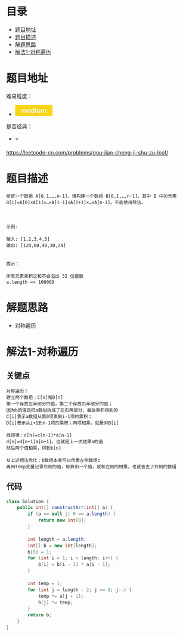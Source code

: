 # 目录
* [题目地址](#题目地址)
* [题目描述](#题目描述)
* [解题思路](#解题思路)
* [解法1-对称遍历](#解法1-对称遍历)


# 题目地址
难易程度：
- ![medium.jpg](../.images/medium.jpg)

是否经典：
- ⭐️

https://leetcode-cn.com/problems/gou-jian-cheng-ji-shu-zu-lcof/

# 题目描述
```$xslt
给定一个数组 A[0,1,…,n-1]，请构建一个数组 B[0,1,…,n-1]，其中 B 中的元素 B[i]=A[0]×A[1]×…×A[i-1]×A[i+1]×…×A[n-1]。不能使用除法。

 

示例:

输入: [1,2,3,4,5]
输出: [120,60,40,30,24]
 

提示：

所有元素乘积之和不会溢出 32 位整数
a.length <= 100000
```


# 解题思路
- 对称遍历


# 解法1-对称遍历
## 关键点
```$xslt
对称遍历！
建立两个数组：C[n]和D[n]
第一个存放左半部分的值，第二个存放右半部分的值；
因为b的值是把a数组拆成了左右两部分，最后乘积得到的
C[i]表示a数组从第0项乘到i-1项的乘积；
D[i]表示从i+1到n-1项的乘积；两项相乘，就是对B[i]

找规律：c[n]=c[n-1]*a[n-1]
d[n]=d[n+1]a[n+1]，也就是上一次结果a的值
然后两个值相乘，得到b[n]

从上述想法优化：b数组本身可以代表左侧数组c
再用temp变量记录右侧的值，每算出一个值，就和左侧的相乘，也就省去了右侧的数组
```

## 代码
```Java
class Solution {
    public int[] constructArr(int[] a) {
        if (a == null || 0 == a.length) {
            return new int[0];
        }

        int length = a.length;
        int[] b = new int[length];
        b[0] = 1;
        for (int i = 1; i < length; i++) {
            b[i] = b[i - 1] * a[i - 1];
        }

        int temp = 1;
        for (int j = length - 2; j >= 0; j--) {
            temp *= a[j + 1];
            b[j] *= temp;
        }
        return b;
    }
}
```
